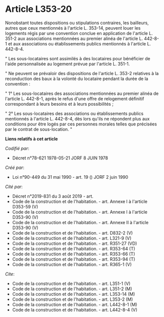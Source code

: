 # Article L353-20

Nonobstant toutes dispositions ou stipulations contraires, les bailleurs, autres que ceux mentionnés à l'article L. 353-14,
peuvent louer les logements régis par une convention conclue en application de l'article L. 351-2 aux associations
mentionnées au premier alinéa de l'article L. 442-8-1 et aux associations ou établissements publics mentionnés à l'article L.
442-8-4.

" Les sous-locataires sont assimilés à des locataires pour bénéficier de l'aide personnalisée au logement prévue par
l'article L. 351-1.

" Ne peuvent se prévaloir des dispositions de l'article L. 353-2 relatives à la reconduction des baux à la volonté du
locataire pendant la durée de la convention :

" 1° Les sous-locataires des associations mentionnées au premier alinéa de l'article L. 442-8-1, après le refus d'une offre
de relogement définitif correspondant à leurs besoins et à leurs possibilités ;

" 2° Les sous-locataires des associations ou établissements publics mentionnés à l'article L. 442-8-4, dès lors qu'ils ne
répondent plus aux conditions pour être logés par ces personnes morales telles que précisées par le contrat de sous-location.
"

**Liens relatifs à cet article**

_Codifié par_:

  - Décret n°78-621 1978-05-21 JORF 8 JUIN 1978

_Créé par_:

  - Loi n°90-449 du 31 mai 1990 - art. 19 () JORF 2 juin 1990

_Cité par_:

  - Décret n°2019-831 du 3 août 2019 - art.
  - Code de la construction et de l'habitation. - art. Annexe I à l'article D353-59 (V)
  - Code de la construction et de l'habitation. - art. Annexe I à l'article D353-90 (V)
  - Code de la construction et de l'habitation. - art. Annexe II à l'article D353-90 (V)
  - Code de la construction et de l'habitation. - art. D832-2 (V)
  - Code de la construction et de l'habitation. - art. L321-9 (V)
  - Code de la construction et de l'habitation. - art. R351-27 (VD)
  - Code de la construction et de l'habitation. - art. R353-64 (T)
  - Code de la construction et de l'habitation. - art. R353-66 (T)
  - Code de la construction et de l'habitation. - art. R353-94 (T)
  - Code de la construction et de l'habitation. - art. R365-1 (V)

_Cite_:

  - Code de la construction et de l'habitation. - art. L351-1 (V)
  - Code de la construction et de l'habitation. - art. L351-2 (M)
  - Code de la construction et de l'habitation. - art. L353-14 (M)
  - Code de la construction et de l'habitation. - art. L353-2 (M)
  - Code de la construction et de l'habitation. - art. L442-8-1 (M)
  - Code de la construction et de l'habitation. - art. L442-8-4 (V)
